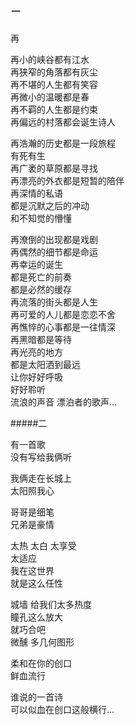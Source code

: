 
##### 一

再  


再小的峡谷都有江水  
再狭窄的角落都有灰尘  
再不堪的人生都有笑容  
再微小的温暖都是春  
再不羁的人生都是约束     
再偏远的村落都会诞生诗人   

再浩瀚的历史都是一段旅程  
有死有生   
再广袤的草原都是寻找   
再漂亮的外衣都是短暂的陪伴  
再深情的私语  
都是沉默之后的冲动  
和不知觉的懵懂  

再潦倒的出现都是戏剧  
再偶然的细节都是命运  
再幸运的诞生  
都是死亡的前奏  
都是必然的缓存  
再流落的街头都是人生  
再可爱的人儿都是恋恋不舍   
再憔悴的心事都是一往情深  
再黑暗都是等待       
再光亮的地方   
都是太阳洒到最远     
让你好好呼吸    
好好聆听  
流浪的声音 
漂泊者的歌声... 


#####二  

有一首歌    
没有写给我俩听       

我俩走在长城上    
太阳照我心   

哥哥是细笔  
兄弟是豪情   

太热 太白 太享受   
太适应   
我在这世界  
就是这么任性  

城墙 给我们太多热度  
瞳孔这么放大  
就巧合吧  
微醺 多几何图形  

柔和在你的创口  
鲜血流行  

谁说的一首诗  
可以似血在创口这般横行...  
